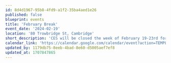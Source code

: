 ```yaml
---
id: 8d4d1967-95b8-4fd9-a1f2-35ba4aed1e26
published: false
blueprint: events
title: 'February Break'
event_date: '2024-02-19'
location: '80 Trowbridge St, Cambridge'
short_description: 'CES will be closed the week of February 19-23rd for February Break. We will return to school on Monday, February 26th.'
calendar_link: 'https://calendar.google.com/calendar/event?action=TEMPLATE&tmeid=MjdvdHNrY2xobGVlZWY1dmRpdXRkcjBnNmwgY19mNDRmNTg2NWYwNTVlNmM5MTVmNGQxY2RkZjliNzRjMzFjOGQ0YWUxZjNlZjkyZWY2ZDU4ZDllNTc2NTQ5OTc0QGc&tmsrc=c_f44f5865f055e6c915f4d1cddf9b74c31c8d4ae1f3ef92ef6d58d9e576549974%40group.calendar.google.com'
updated_by: 1179db75-8eeb-4bad-8e60-d5005aef7ef8
updated_at: 1707847865
---
```

